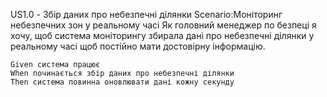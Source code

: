 US1.0 - Збір даних про небезпечні ділянки
Scenario:Моніторинг небезпечних зон у реальному часі
Як головний менеджер по безпеці я хочу, щоб система моніторингу збирала дані про небезпечні ділянки у реальному часі щоб постійно мати достовірну інформацію.
```
Given система працює
When починається збір даних про небезпечні ділянки
Then система повинна оновлювати дані кожну секунду
```
